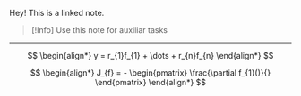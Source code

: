 Hey! This is a linked note.

>[!Info]
>Use this note for auxiliar tasks

---


$$
\begin{align*}
	y = r_{1}f_{1} + \dots + r_{n}f_{n}
\end{align*}
$$


$$
\begin{align*}
J_{f} = -
\begin{pmatrix}
\frac{\partial f_{1}()}{}
\end{pmatrix}
\end{align*}
$$



